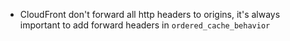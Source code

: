 - CloudFront don't forward all http headers to origins, it's always important to add forward headers in `ordered_cache_behavior`
